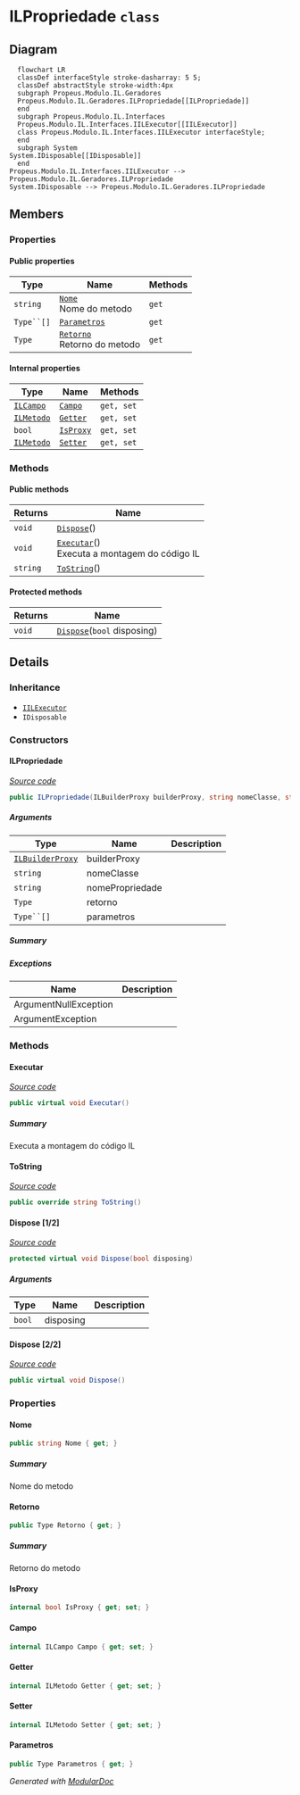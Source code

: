 # ILPropriedade `class`

## Diagram
```mermaid
  flowchart LR
  classDef interfaceStyle stroke-dasharray: 5 5;
  classDef abstractStyle stroke-width:4px
  subgraph Propeus.Modulo.IL.Geradores
  Propeus.Modulo.IL.Geradores.ILPropriedade[[ILPropriedade]]
  end
  subgraph Propeus.Modulo.IL.Interfaces
  Propeus.Modulo.IL.Interfaces.IILExecutor[[IILExecutor]]
  class Propeus.Modulo.IL.Interfaces.IILExecutor interfaceStyle;
  end
  subgraph System
System.IDisposable[[IDisposable]]
  end
Propeus.Modulo.IL.Interfaces.IILExecutor --> Propeus.Modulo.IL.Geradores.ILPropriedade
System.IDisposable --> Propeus.Modulo.IL.Geradores.ILPropriedade
```

## Members
### Properties
#### Public  properties
| Type | Name | Methods |
| --- | --- | --- |
| `string` | [`Nome`](#nome)<br>Nome do metodo | `get` |
| `Type``[]` | [`Parametros`](#parametros) | `get` |
| `Type` | [`Retorno`](#retorno)<br>Retorno do metodo | `get` |

#### Internal  properties
| Type | Name | Methods |
| --- | --- | --- |
| [`ILCampo`](./ILCampo.md) | [`Campo`](#campo) | `get, set` |
| [`ILMetodo`](./ILMetodo.md) | [`Getter`](#getter) | `get, set` |
| `bool` | [`IsProxy`](#isproxy) | `get, set` |
| [`ILMetodo`](./ILMetodo.md) | [`Setter`](#setter) | `get, set` |

### Methods
#### Public  methods
| Returns | Name |
| --- | --- |
| `void` | [`Dispose`](#dispose-22)() |
| `void` | [`Executar`](#executar)()<br>Executa a montagem do código IL |
| `string` | [`ToString`](#tostring)() |

#### Protected  methods
| Returns | Name |
| --- | --- |
| `void` | [`Dispose`](#dispose-12)(`bool` disposing) |

## Details
### Inheritance
 - [
`IILExecutor`
](../interfaces/IILExecutor.md)
 - `IDisposable`

### Constructors
#### ILPropriedade
[*Source code*](https://github.com///blob//src/Propeus.Modulo.IL/Geradores/ILPropriedade.cs#L57)
```csharp
public ILPropriedade(ILBuilderProxy builderProxy, string nomeClasse, string nomePropriedade, Type retorno, Type[] parametros)
```
##### Arguments
| Type | Name | Description |
| --- | --- | --- |
| [`ILBuilderProxy`](../proxy/ILBuilderProxy.md) | builderProxy |  |
| `string` | nomeClasse |  |
| `string` | nomePropriedade |  |
| `Type` | retorno |  |
| `Type``[]` | parametros |  |

##### Summary


##### Exceptions
| Name | Description |
| --- | --- |
| ArgumentNullException |  |
| ArgumentException |  |

### Methods
#### Executar
[*Source code*](https://github.com///blob//src/Propeus.Modulo.IL/Geradores/ILPropriedade.cs#L98)
```csharp
public virtual void Executar()
```
##### Summary
Executa a montagem do código IL

#### ToString
[*Source code*](https://github.com///blob//src/Propeus.Modulo.IL/Geradores/ILPropriedade.cs#L131)
```csharp
public override string ToString()
```

#### Dispose [1/2]
[*Source code*](https://github.com///blob//src/Propeus.Modulo.IL/Geradores/ILPropriedade.cs#L197)
```csharp
protected virtual void Dispose(bool disposing)
```
##### Arguments
| Type | Name | Description |
| --- | --- | --- |
| `bool` | disposing |   |

#### Dispose [2/2]
[*Source code*](https://github.com///blob//src/Propeus.Modulo.IL/Geradores/ILPropriedade.cs#L227)
```csharp
public virtual void Dispose()
```

### Properties
#### Nome
```csharp
public string Nome { get; }
```
##### Summary
Nome do metodo

#### Retorno
```csharp
public Type Retorno { get; }
```
##### Summary
Retorno do metodo

#### IsProxy
```csharp
internal bool IsProxy { get; set; }
```

#### Campo
```csharp
internal ILCampo Campo { get; set; }
```

#### Getter
```csharp
internal ILMetodo Getter { get; set; }
```

#### Setter
```csharp
internal ILMetodo Setter { get; set; }
```

#### Parametros
```csharp
public Type Parametros { get; }
```

*Generated with* [*ModularDoc*](https://github.com/hailstorm75/ModularDoc)
